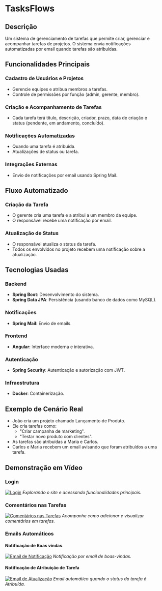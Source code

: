 # TasksFlows

## Descrição

Um sistema de gerenciamento de tarefas que permite criar, gerenciar e acompanhar tarefas de projetos. O sistema envia notificações automatizadas por email quando tarefas são atribuídas.

## Funcionalidades Principais

### Cadastro de Usuários e Projetos

- Gerencie equipes e atribua membros a tarefas.
- Controle de permissões por função (admin, gerente, membro).

### Criação e Acompanhamento de Tarefas

- Cada tarefa terá título, descrição, criador, prazo, data de criação e status (pendente, em andamento, concluído).

### Notificações Automatizadas

- Quando uma tarefa é atribuída.
- Atualizações de status ou tarefa.

### Integrações Externas

- Envio de notificações por email usando Spring Mail.

## Fluxo Automatizado

### Criação da Tarefa

- O gerente cria uma tarefa e a atribui a um membro da equipe.
- O responsável recebe uma notificação por email.

### Atualização de Status

- O responsável atualiza o status da tarefa.
- Todos os envolvidos no projeto recebem uma notificação sobre a atualização.

## Tecnologias Usadas

### Backend

- **Spring Boot**: Desenvolvimento do sistema.
- **Spring Data JPA**: Persistência (usando banco de dados como MySQL).

### Notificações

- **Spring Mail**: Envio de emails.

### Frontend 

- **Angular**: Interface moderna e interativa.

### Autenticação

- **Spring Security**: Autenticação e autorização com JWT.

### Infraestrutura

- **Docker**: Containerização.

## Exemplo de Cenário Real

- João cria um projeto chamado Lançamento de Produto.
- Ele cria tarefas como:
  - "Criar campanha de marketing".
  - "Testar novo produto com clientes".
- As tarefas são atribuídas a Maria e Carlos.
- Carlos e Maria recebem um email avisando que foram atribuídos a uma tarefa.

## Demonstração em Vídeo

### Login 
[![Login](https://github.com/user-attachments/assets/93dfca26-54fc-4252-9155-4c9f378b4cd9)](https://github.com/user-attachments/assets/93dfca26-54fc-4252-9155-4c9f378b4cd9) 
*Explorando o site e acessando funcionalidades principais.* 
### Comentários nas Tarefas 
[![Comentários nas Tarefas](https://github.com/user-attachments/assets/45c06b6e-3340-4fc3-b933-0ed82412bdd2)](https://github.com/user-attachments/assets/45c06b6e-3340-4fc3-b933-0ed82412bdd2) 
*Acompanhe como adicionar e visualizar comentários em tarefas.* 
### Emails Automáticos 
#### Notificação de Boas vindas
[![Email de Notificação](https://github.com/user-attachments/assets/a644dec3-c745-46c4-bb92-a208106d779e)](https://github.com/user-attachments/assets/a644dec3-c745-46c4-bb92-a208106d779e) 
*Notificação por email de boas-vindas.* 
#### Notificação de Atribuição de Tarefa 
[![Email de Atualização](https://github.com/user-attachments/assets/ca83d2c2-a6cb-421c-8856-4c2d45fbbad1)](https://github.com/user-attachments/assets/ca83d2c2-a6cb-421c-8856-4c2d45fbbad1) 
*Email automático quando o status da tarefa é Atribuída.*



